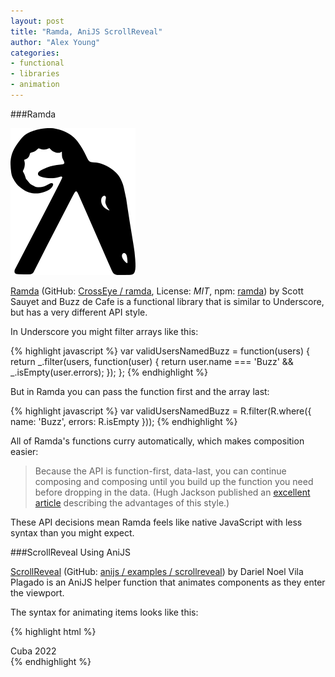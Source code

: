 ```yaml
---
layout: post
title: "Ramda, AniJS ScrollReveal"
author: "Alex Young"
categories:
- functional
- libraries
- animation
---
```


###Ramda

![Ramda](/images/posts/ramda.png)

[Ramda](http://buzzdecafe.github.io/code/2014/05/16/introducing-ramda/) (GitHub: [CrossEye / ramda](https://github.com/CrossEye/ramda), License: _MIT_, npm: [ramda](https://www.npmjs.org/package/ramda)) by Scott Sauyet and Buzz de Cafe is a functional library that is similar to Underscore, but has a very different API style.

In Underscore you might filter arrays like this:

{% highlight javascript %}
var validUsersNamedBuzz = function(users) {
  return _.filter(users, function(user) { 
    return user.name === 'Buzz' && _.isEmpty(user.errors); 
  });
};
{% endhighlight %}

But in Ramda you can pass the function first and the array last:

{% highlight javascript %}
var validUsersNamedBuzz = R.filter(R.where({ name: 'Buzz', errors: R.isEmpty }));
{% endhighlight %}

All of Ramda's functions curry automatically, which makes composition easier:

> Because the API is function-first, data-last, you can continue composing and composing until you build up the function you need before dropping in the data. (Hugh Jackson published an [excellent article](http://hughfdjackson.com/javascript/why-curry-helps/) describing the advantages of this style.)

These API decisions mean Ramda feels like native JavaScript with less syntax than you might expect.

###ScrollReveal Using AniJS

[ScrollReveal](http://anijs.github.io/examples/scrollreveal/) (GitHub: [anijs / examples / scrollreveal](https://github.com/anijs/examples/tree/gh-pages/scrollreveal)) by Dariel Noel Vila Plagado is an AniJS helper function that animates components as they enter the viewport.

The syntax for animating items looks like this:

{% highlight html %}
<div id="item" data-anijs="if: scroll, on: window, do: swing animated, before: scrollReveal">
  Cuba 2022
</div>
{% endhighlight %}

